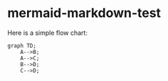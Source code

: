 # mermaid-markdown-test

Here is a simple flow chart:

```mermaid
graph TD;
    A-->B;
    A-->C;
    B-->D;
    C-->D;
```
